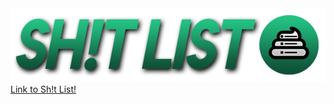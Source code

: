 <img src="/public/assets/img/banner.png" alt="banner">
<br>
<a href="https://sh1tlist.herokuapp.com/">Link to Sh!t List!</a>
